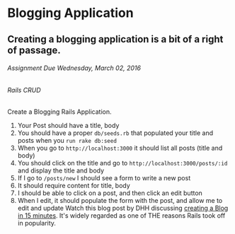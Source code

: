 # Blogging Application
## Creating a blogging application is a bit of a right of passage.
###### Assignment  Due Wednesday, March 02, 2016  
###### Rails CRUD

Create a Blogging Rails Application.

1. Your Post should have a title, body
2. You should have a proper `db/seeds.rb` that populated your title and posts when you `run rake db:seed`
3. When you go to `http://localhost:3000` it should list all posts (title and body)
4. You should click on the title and go to `http://localhost:3000/posts/:id` and display the title and body
5. If I go to `/posts/new` I should see a form to write a new post
6. It should require content for title, body
7. I should be able to click on a post, and then click an edit button
8. When I edit, it should populate the form with the post, and allow me to edit and update
Watch this blog post by DHH discussing [creating a Blog in 15 minutes](https://www.youtube.com/watch?v=Gzj723LkRJY). It's widely regarded as one of THE reasons Rails took off in popularity.
